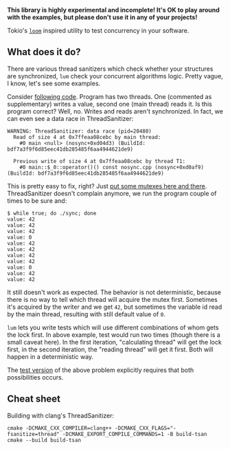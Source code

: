 **This library is highly experimental and incomplete! It's OK to play around with the examples, but please don't use it in any of your projects!**


Tokio's [`loom`](https://docs.rs/loom/latest/loom/) inspired utility to test concurrency in your software.


What does it do?
----------------
There are various thread sanitizers which check whether your structures are synchronized, `lum` check your concurrent algorithms logic. Pretty vague, I know, let's see some examples.

Consider [following code](cases/nosync.cpp). Program has two threads. One (commented as supplementary) writes a value, second one (main thread) reads it. Is this program correct? Well, no. Writes and reads aren't synchronized. In fact, we can even see a data race in ThreadSanitizer:

``` 
WARNING: ThreadSanitizer: data race (pid=20480)
  Read of size 4 at 0x7ffeaa08cebc by main thread:
    #0 main <null> (nosync+0xd04d3) (BuildId: bdf7a3f9f6d85eec41db285485f6aa4944621de9)

  Previous write of size 4 at 0x7ffeaa08cebc by thread T1:
    #0 main::$_0::operator()() const nosync.cpp (nosync+0xd0af9) (BuildId: bdf7a3f9f6d85eec41db285485f6aa4944621de9)
```

This is pretty easy to fix, right? Just [put some mutexes here and there](cases/sync.cpp). ThreadSanitizer doesn't complain anymore, we run the program couple of times to be sure and:

```
$ while true; do ./sync; done
value: 42
value: 42
value: 42
value: 0
value: 42
value: 42
value: 42
value: 42
value: 0
value: 42
value: 42
```

It still doesn't work as expected. The behavior is not deterministic, because there is no way to tell which thread will acquire the mutex first. Sometimes it's acquired by the writer and we get `42`, but sometimes the variable id read by the main thread, resulting with still default value of `0`.

`lum` lets you write tests which will use different combinations of whom gets the lock first. In above example, test would run two times (though there is a small caveat here). In the first iteration, "calculating thread" will get the lock first, in the second iteration, the "reading thread" will get it first. Both will happen in a deterministic way.

The [test version](tests/test.cpp) of the above problem explicitly requires that both possibilities occurs.


Cheat sheet
-----------
Building with clang's ThreadSanitizer:
```
cmake -DCMAKE_CXX_COMPILER=clang++ -DCMAKE_CXX_FLAGS="-fsanitize=thread" -DCMAKE_EXPORT_COMPILE_COMMANDS=1 -B build-tsan
cmake --build build-tsan
```
